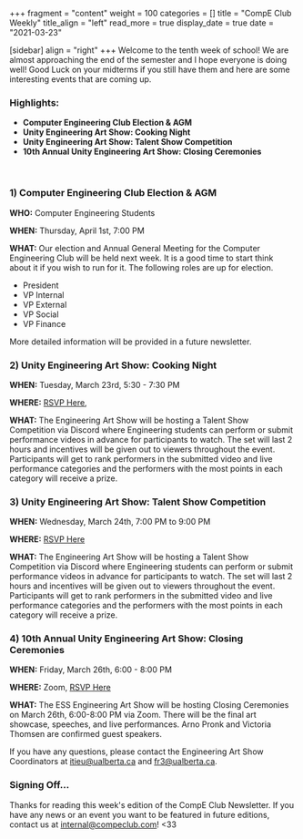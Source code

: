 +++
fragment = "content"
weight = 100
categories = []
title = "CompE Club Weekly"
title_align = "left"
read_more = true
display_date = true
date = "2021-03-23"

[sidebar]
align = "right"
+++
Welcome to the tenth week of school! We are almost approaching the end of the semester and I hope everyone is doing well! Good Luck on your midterms if you still have them and here are some interesting events that are coming up.
<br/>

### Highlights:
* **Computer Engineering Club Election & AGM**
* **Unity Engineering Art Show: Cooking Night**
* **Unity Engineering Art Show: Talent Show Competition**
* **10th Annual Unity Engineering Art Show: Closing Ceremonies**
<br/>

### 1)  Computer Engineering Club Election & AGM

**WHO:** Computer Engineering Students

**WHEN:** Thursday, April 1st, 7:00 PM

**WHAT:** Our election and Annual General Meeting for the Computer Engineering Club will be held next week. It is a good time to start think about it if you wish to run for it. The following roles are up for election.
- President
- VP Internal
- VP External
- VP Social
- VP Finance

More detailed information will be provided in a future newsletter.
<br/>

### 2)  Unity Engineering Art Show: Cooking Night


**WHEN:**  Tuesday, March 23rd, 5:30 - 7:30 PM

**WHERE:** [RSVP Here](https://www.eventbrite.ca/e/engineering-art-show-cooking-night-tickets-130140009271), 

**WHAT:** The Engineering Art Show will be hosting a Talent Show Competition via Discord where Engineering students can perform or submit performance videos in advance for participants to watch. The set will last 2 hours and incentives will be given out to viewers throughout the event. Participants will get to rank performers in the submitted video and live performance categories and the performers with the most points in each category will receive a prize.
<br/>

### 3)  Unity Engineering Art Show: Talent Show Competition
<!--
Note, not all of these fields (who, what, etc.) are necessary.
Remove unnecessary fields. Remove this comment as well.
-->

**WHEN:**  Wednesday, March 24th, 7:00 PM to 9:00 PM 

**WHERE:** [RSVP Here](https://www.eventbrite.ca/e/engineering-art-show-talent-show-competition-tickets-130140280081)

**WHAT:** The Engineering Art Show will be hosting a Talent Show Competition via Discord where Engineering students can perform or submit performance videos in advance for participants to watch. The set will last 2 hours and incentives will be given out to viewers throughout the event. Participants will get to rank performers in the submitted video and live performance categories and the performers with the most points in each category will receive a prize.
<br/>

### 4)  10th Annual Unity Engineering Art Show: Closing Ceremonies

**WHEN:**  Friday, March 26th, 6:00 - 8:00 PM

**WHERE:** Zoom, [RSVP Here](https://www.eventbrite.ca/e/engineering-art-show-closing-ceremonies-tickets-130140350291)

**WHAT:** The ESS Engineering Art Show will be hosting Closing Ceremonies on March 26th, 6:00-8:00 PM via Zoom. There will be the final art showcase, speeches, and live performances. Arno Pronk and Victoria Thomsen are confirmed guest speakers.

If you have any questions, please contact the Engineering Art Show Coordinators at [itieu@ualberta.ca](mailto:itieu@ualberta.ca) and [fr3@ualberta.ca](mailto:fr3@ualberta.ca).
<br/>

### Signing Off...
Thanks for reading this week's edition of the CompE Club Newsletter.  If you have any news or an event you want to be featured in future editions, contact us at [internal@compeclub.com](mailto:internal@compeclub.com)! <33


